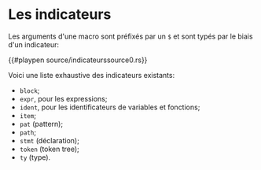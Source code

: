 # Les indicateurs

Les arguments d'une macro sont préfixés par un `$` et sont typés par le biais d'un indicateur:

{{#playpen source/indicateurssource0.rs}}

Voici une liste exhaustive des indicateurs existants:

* `block`;
* `expr`, pour les expressions;
* `ident`, pour les identificateurs de variables et fonctions;
* `item`;
* `pat` (pattern);
* `path`;
* `stmt` (déclaration);
* `token` (token tree);
* `ty` (type).
